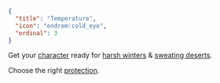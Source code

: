 ```json
{
  "title": "Temperature",
  "icon": "endrem:cold_eye",
  "ordinal": 3
}
```

Get your [character](^aged:character) ready for [harsh winters](^aged:nutrition/seasons) & [sweating deserts](^aged:hydration).


Choose the right [protection](^aged:armors).